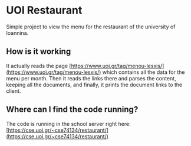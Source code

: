 # UOI Restaurant

Simple project to view the menu for the restaurant of the university of Ioannina.

## How is it working

It actually reads the page [https://www.uoi.gr/tag/menou-lesxis/](https://www.uoi.gr/tag/menou-lesxis/) which contains all the data for the menu per month. Then it reads the links there and parses the content, keeping all the documents, and finally, it prints the document links to the client.

## Where can I find the code running?

The code is running in the school server right here: [https://cse.uoi.gr/~cse74134/restaurant/](https://cse.uoi.gr/~cse74134/restaurant/)
